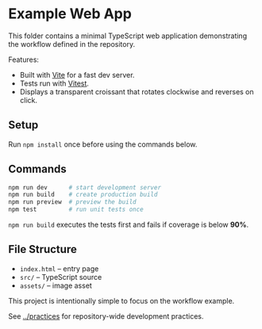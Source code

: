# Example Web App

This folder contains a minimal TypeScript web application demonstrating the workflow defined in the repository.

Features:
- Built with [Vite](https://vitejs.dev/) for a fast dev server.
- Tests run with [Vitest](https://vitest.dev/).
- Displays a transparent croissant that rotates clockwise and reverses on click.

## Setup
Run `npm install` once before using the commands below.

## Commands
```bash
npm run dev      # start development server
npm run build    # create production build
npm run preview  # preview the build
npm test         # run unit tests once
```

`npm run build` executes the tests first and fails if coverage is below **90%**.

## File Structure
- `index.html` – entry page
- `src/` – TypeScript source
- `assets/` – image asset

This project is intentionally simple to focus on the workflow example.

See [../practices](../practices) for repository-wide development practices.
